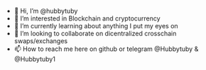 - 👋 Hi, I’m @hubbytuby
- 👀 I’m interested in Blockchain and cryptocurrency
- 🌱 I’m currently learning about anything I put my eyes on
- 💞️ I’m looking to collaborate on dicentralized crosschain swaps/exchanges
- 📫 How to reach me here on github or telegram @Hubbytuby & @Hubbytuby1

<!---
hubbytuby/hubbytuby is a ✨ special ✨ repository because its `README.md` (this file) appears on your GitHub profile.
You can click the Preview link to take a look at your changes.
--->
